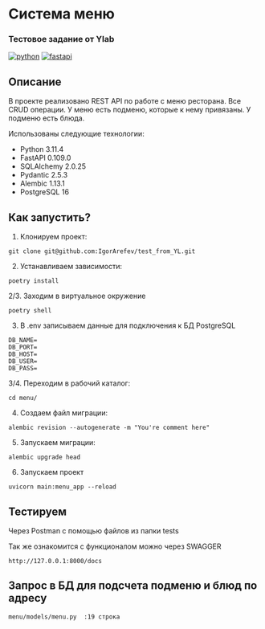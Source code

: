# Система меню
### Тестовое задание от Ylab


[![python](https://cdn.coral.team/images/technologies/python.svg)](https://www.python.org/)
[![fastapi](https://houdoukyokucho.com/wp-content/uploads/2022/09/FastAPI-320x180.png)](https://fastapi.tiangolo.com/)


## Описание

В проекте реализовано REST API по работе с меню ресторана.
Все CRUD операции.
У меню есть подменю, которые к нему привязаны. У подменю есть блюда.

Использованы следующие технологии:

- Python 3.11.4
- FastAPI 0.109.0
- SQLAlchemy 2.0.25
- Pydantic 2.5.3
- Alembic 1.13.1
- PostgreSQL 16

## Как запустить?

1. Клонируем проект:
```
git clone git@github.com:IgorArefev/test_from_YL.git
```
2. Устанавливаем зависимости:
```
poetry install
```
2/3. Заходим в виртуальное окружение
```
poetry shell
```
3. В .env записываем данные для подключения к БД PostgreSQL
```
DB_NAME=
DB_PORT=
DB_HOST=
DB_USER=
DB_PASS=
```
3/4. Переходим в рабочий каталог:
```
cd menu/
```
4. Создаем файл миграции:
```
alembic revision --autogenerate -m "You're comment here"
```
5. Запускаем миграции:
```
alembic upgrade head
```
6. Запускаем проект
```
uvicorn main:menu_app --reload
```

## Тестируем

Через Postman с помощью файлов из папки tests


Так же ознакомится с функционалом можно через SWAGGER
```
http://127.0.0.1:8000/docs
```

## Запрос в БД для подсчета подменю и блюд по адресу
```
menu/models/menu.py  :19 строка
```